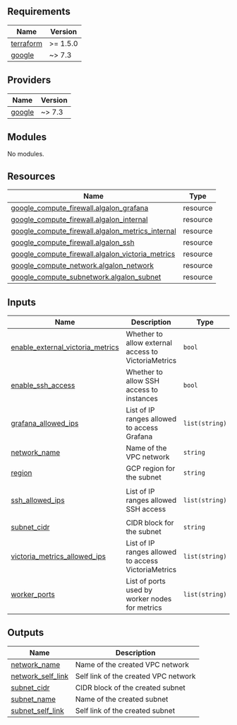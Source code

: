 <!-- BEGIN_TF_DOCS -->
## Requirements

| Name | Version |
|------|---------|
| <a name="requirement_terraform"></a> [terraform](#requirement\_terraform) | >= 1.5.0 |
| <a name="requirement_google"></a> [google](#requirement\_google) | ~> 7.3 |

## Providers

| Name | Version |
|------|---------|
| <a name="provider_google"></a> [google](#provider\_google) | ~> 7.3 |

## Modules

No modules.

## Resources

| Name | Type |
|------|------|
| [google_compute_firewall.algalon_grafana](https://registry.terraform.io/providers/google/latest/docs/resources/compute_firewall) | resource |
| [google_compute_firewall.algalon_internal](https://registry.terraform.io/providers/google/latest/docs/resources/compute_firewall) | resource |
| [google_compute_firewall.algalon_metrics_internal](https://registry.terraform.io/providers/google/latest/docs/resources/compute_firewall) | resource |
| [google_compute_firewall.algalon_ssh](https://registry.terraform.io/providers/google/latest/docs/resources/compute_firewall) | resource |
| [google_compute_firewall.algalon_victoria_metrics](https://registry.terraform.io/providers/google/latest/docs/resources/compute_firewall) | resource |
| [google_compute_network.algalon_network](https://registry.terraform.io/providers/google/latest/docs/resources/compute_network) | resource |
| [google_compute_subnetwork.algalon_subnet](https://registry.terraform.io/providers/google/latest/docs/resources/compute_subnetwork) | resource |

## Inputs

| Name | Description | Type | Default | Required |
|------|-------------|------|---------|:--------:|
| <a name="input_enable_external_victoria_metrics"></a> [enable\_external\_victoria\_metrics](#input\_enable\_external\_victoria\_metrics) | Whether to allow external access to VictoriaMetrics | `bool` | `false` | no |
| <a name="input_enable_ssh_access"></a> [enable\_ssh\_access](#input\_enable\_ssh\_access) | Whether to allow SSH access to instances | `bool` | `true` | no |
| <a name="input_grafana_allowed_ips"></a> [grafana\_allowed\_ips](#input\_grafana\_allowed\_ips) | List of IP ranges allowed to access Grafana | `list(string)` | <pre>[<br/>  "35.235.240.0/20"<br/>]</pre> | no |
| <a name="input_network_name"></a> [network\_name](#input\_network\_name) | Name of the VPC network | `string` | `"algalon-network"` | no |
| <a name="input_region"></a> [region](#input\_region) | GCP region for the subnet | `string` | `"us-central1"` | no |
| <a name="input_ssh_allowed_ips"></a> [ssh\_allowed\_ips](#input\_ssh\_allowed\_ips) | List of IP ranges allowed SSH access | `list(string)` | <pre>[<br/>  "35.235.240.0/20"<br/>]</pre> | no |
| <a name="input_subnet_cidr"></a> [subnet\_cidr](#input\_subnet\_cidr) | CIDR block for the subnet | `string` | `"10.1.0.0/16"` | no |
| <a name="input_victoria_metrics_allowed_ips"></a> [victoria\_metrics\_allowed\_ips](#input\_victoria\_metrics\_allowed\_ips) | List of IP ranges allowed to access VictoriaMetrics | `list(string)` | <pre>[<br/>  "35.235.240.0/20"<br/>]</pre> | no |
| <a name="input_worker_ports"></a> [worker\_ports](#input\_worker\_ports) | List of ports used by worker nodes for metrics | `list(string)` | <pre>[<br/>  "9090"<br/>]</pre> | no |

## Outputs

| Name | Description |
|------|-------------|
| <a name="output_network_name"></a> [network\_name](#output\_network\_name) | Name of the created VPC network |
| <a name="output_network_self_link"></a> [network\_self\_link](#output\_network\_self\_link) | Self link of the created VPC network |
| <a name="output_subnet_cidr"></a> [subnet\_cidr](#output\_subnet\_cidr) | CIDR block of the created subnet |
| <a name="output_subnet_name"></a> [subnet\_name](#output\_subnet\_name) | Name of the created subnet |
| <a name="output_subnet_self_link"></a> [subnet\_self\_link](#output\_subnet\_self\_link) | Self link of the created subnet |
<!-- END_TF_DOCS -->